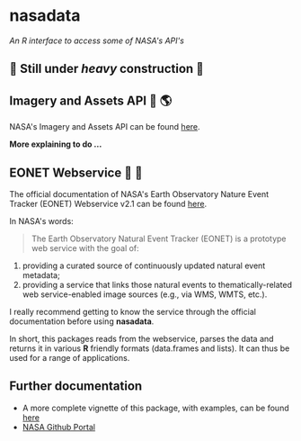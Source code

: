 # nasadata 

*An R interface to access some of NASA's API's*

## :construction: **Still under *heavy* construction** :construction:

## Imagery and Assets API :satellite: :earth_americas: 

NASA's Imagery and Assets API can be found [here](https://api.nasa.gov/api.html).

**More explaining to do ...**


## EONET Webservice :pushpin: :rotating_light:

The official documentation of NASA's Earth Observatory Nature Event Tracker (EONET) Webservice v2.1 can be found [here](http://eonet.sci.gsfc.nasa.gov/docs/v2.1). 

In NASA's words: 
> The Earth Observatory Natural Event Tracker (EONET) is a prototype web service with the goal of:
  1. providing a curated source of continuously updated natural event metadata;
  2. providing a service that links those natural events to thematically-related web service-enabled image sources (e.g., via WMS, WMTS, etc.).

I really recommend getting to know the service through the official documentation before using **nasadata**. 

In short, this packages reads from the webservice, parses the data and returns it in various **R** friendly formats (data.frames and lists). It can thus be used for a range of applications. 

## Further documentation

* A more complete vignette of this package, with examples, can be found [here](http://enelmargen.org/nasadata/)
* [NASA Github Portal](https://github.com/nasa)
